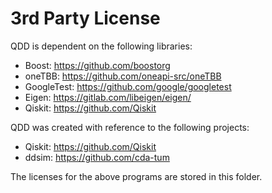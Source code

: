 # 3rd Party License

QDD is dependent on the following libraries:

* Boost: https://github.com/boostorg
* oneTBB: https://github.com/oneapi-src/oneTBB
* GoogleTest: https://github.com/google/googletest
* Eigen: https://gitlab.com/libeigen/eigen/
* Qiskit: https://github.com/Qiskit

QDD was created with reference to the following projects:

* Qiskit: https://github.com/Qiskit
* ddsim: https://github.com/cda-tum

The licenses for the above programs are stored in this folder.